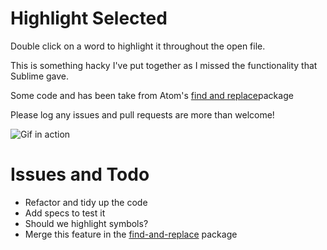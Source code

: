 # Highlight Selected

Double click on a word to highlight it throughout the open file.

This is something hacky I've put together as I missed the functionality that
Sublime gave.

Some code and has been take from Atom's
  [find and replace](https://github.com/atom/find-and-replace)package

Please log any issues and pull requests are more than welcome!

![Gif in action](http://i.imgur.com/C5FnzzQ.gif)

# Issues and Todo

- Refactor and tidy up the code
- Add specs to test it
- Should we highlight symbols?
- Merge this feature in the
[ find-and-replace](https://github.com/atom/find-and-replace) package
